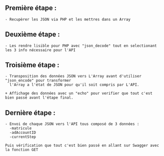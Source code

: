 
## Première étape :
```
- Recupèrer les JSON via PHP et les mettres dans un Array
```
## Deuxième étape :
```
- Les rendre lisible pour PHP avec "json_decode" tout en selectionant les 3 info nécessaire pour l'API
```
## Troisième étape :
```
- Transposition des données JSON vers L'Array avant d'utiliser "json_encode" pour transformer 
  l'Array a l'état de JSON pour qu'il soit compris par L'API.

+ Affichage des données avec un "echo" pour verifier que tout c'est bien passé avant l'étape final.
```
## Dernière étape :
```
- Envoi de chaque JSON vers l'API tous composé de 3 données : 
  -matricule
  -adAccountID
  -currentStep
  
Puis vérification que tout c'est bien passé en allant sur Swagger avec la fonction GET 
```
